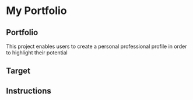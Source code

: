 # My Portfolio

## Portfolio
This project enables users to create a personal professional profile in order to highlight their potential

## Target


## Instructions

